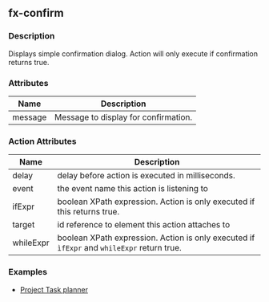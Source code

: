 ## fx-confirm

### Description

Displays simple confirmation dialog. Action will only execute if confirmation returns true.
### Attributes

| Name | Description |
|------|-------------|
| message | Message to display for confirmation. |

### Action Attributes

| Name | Description |
|------|-------------|
| delay | delay before action is executed in milliseconds. |
| event | the event name this action is listening to |
| ifExpr | boolean XPath expression. Action is only executed if this returns true. |
| target | id reference to element this action attaches to |
| whileExpr | boolean XPath expression. Action is only executed if `ìfExpr` and `whileExpr` return true. |


### Examples

* [Project Task planner](../demo/project.html)
